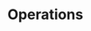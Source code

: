 # Operations

<!-- TODO: List basic commands to handle the database, like db connect, db import etc. -->
